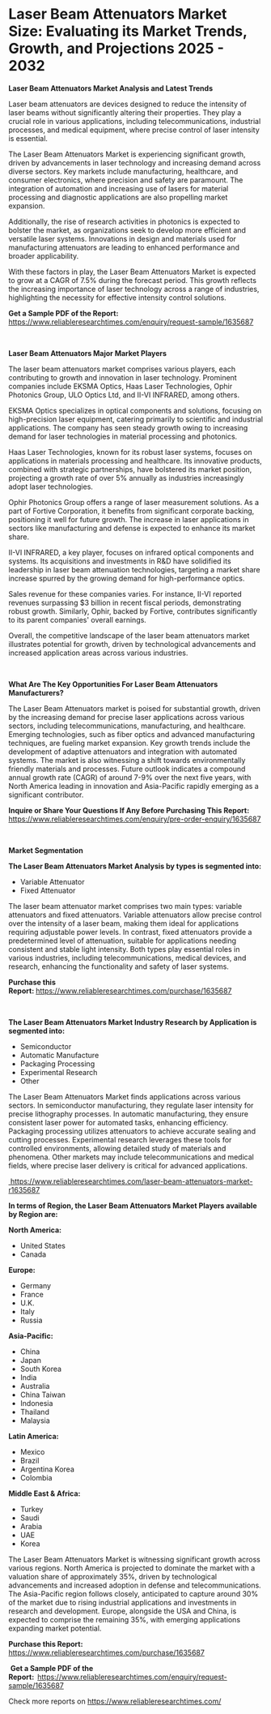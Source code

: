 <p><h1>Laser Beam Attenuators Market Size: Evaluating its Market Trends, Growth, and Projections 2025 - 2032</h1></p><p><strong>Laser Beam Attenuators Market Analysis and Latest Trends</strong></p>
<p><p>Laser beam attenuators are devices designed to reduce the intensity of laser beams without significantly altering their properties. They play a crucial role in various applications, including telecommunications, industrial processes, and medical equipment, where precise control of laser intensity is essential.</p><p>The Laser Beam Attenuators Market is experiencing significant growth, driven by advancements in laser technology and increasing demand across diverse sectors. Key markets include manufacturing, healthcare, and consumer electronics, where precision and safety are paramount. The integration of automation and increasing use of lasers for material processing and diagnostic applications are also propelling market expansion.</p><p>Additionally, the rise of research activities in photonics is expected to bolster the market, as organizations seek to develop more efficient and versatile laser systems. Innovations in design and materials used for manufacturing attenuators are leading to enhanced performance and broader applicability.</p><p>With these factors in play, the Laser Beam Attenuators Market is expected to grow at a CAGR of 7.5% during the forecast period. This growth reflects the increasing importance of laser technology across a range of industries, highlighting the necessity for effective intensity control solutions.</p></p>
<p><strong>Get a Sample PDF of the Report:&nbsp;</strong> <a href="https://www.reliableresearchtimes.com/enquiry/request-sample/1635687?utm_campaign=2117&utm_medium=2&utm_source=Github&utm_content=ia&utm_term=23032025&utm_id=laser-beam-attenuators">https://www.reliableresearchtimes.com/enquiry/request-sample/1635687</a></p>
<p>&nbsp;</p>
<p><strong>Laser Beam Attenuators Major Market Players</strong></p>
<p><p>The laser beam attenuators market comprises various players, each contributing to growth and innovation in laser technology. Prominent companies include EKSMA Optics, Haas Laser Technologies, Ophir Photonics Group, ULO Optics Ltd, and II-VI INFRARED, among others.</p><p>EKSMA Optics specializes in optical components and solutions, focusing on high-precision laser equipment, catering primarily to scientific and industrial applications. The company has seen steady growth owing to increasing demand for laser technologies in material processing and photonics.</p><p>Haas Laser Technologies, known for its robust laser systems, focuses on applications in materials processing and healthcare. Its innovative products, combined with strategic partnerships, have bolstered its market position, projecting a growth rate of over 5% annually as industries increasingly adopt laser technologies.</p><p>Ophir Photonics Group offers a range of laser measurement solutions. As a part of Fortive Corporation, it benefits from significant corporate backing, positioning it well for future growth. The increase in laser applications in sectors like manufacturing and defense is expected to enhance its market share.</p><p>II-VI INFRARED, a key player, focuses on infrared optical components and systems. Its acquisitions and investments in R&D have solidified its leadership in laser beam attenuation technologies, targeting a market share increase spurred by the growing demand for high-performance optics.</p><p>Sales revenue for these companies varies. For instance, II-VI reported revenues surpassing $3 billion in recent fiscal periods, demonstrating robust growth. Similarly, Ophir, backed by Fortive, contributes significantly to its parent companies' overall earnings.</p><p>Overall, the competitive landscape of the laser beam attenuators market illustrates potential for growth, driven by technological advancements and increased application areas across various industries.</p></p>
<p>&nbsp;</p>
<p><strong>What Are The Key Opportunities For Laser Beam Attenuators Manufacturers?</strong></p>
<p><p>The Laser Beam Attenuators market is poised for substantial growth, driven by the increasing demand for precise laser applications across various sectors, including telecommunications, manufacturing, and healthcare. Emerging technologies, such as fiber optics and advanced manufacturing techniques, are fueling market expansion. Key growth trends include the development of adaptive attenuators and integration with automated systems. The market is also witnessing a shift towards environmentally friendly materials and processes. Future outlook indicates a compound annual growth rate (CAGR) of around 7-9% over the next five years, with North America leading in innovation and Asia-Pacific rapidly emerging as a significant contributor.</p></p>
<p><strong>Inquire or Share Your Questions If Any Before Purchasing This Report:</strong> <a href="https://www.reliableresearchtimes.com/enquiry/pre-order-enquiry/1635687?utm_campaign=2117&utm_medium=2&utm_source=Github&utm_content=ia&utm_term=23032025&utm_id=laser-beam-attenuators">https://www.reliableresearchtimes.com/enquiry/pre-order-enquiry/1635687</a></p>
<p>&nbsp;</p>
<p><strong>Market Segmentation</strong></p>
<p><strong>The Laser Beam Attenuators Market Analysis by types is segmented into:</strong></p>
<p><ul><li>Variable Attenuator</li><li>Fixed Attenuator</li></ul></p>
<p><p>The laser beam attenuator market comprises two main types: variable attenuators and fixed attenuators. Variable attenuators allow precise control over the intensity of a laser beam, making them ideal for applications requiring adjustable power levels. In contrast, fixed attenuators provide a predetermined level of attenuation, suitable for applications needing consistent and stable light intensity. Both types play essential roles in various industries, including telecommunications, medical devices, and research, enhancing the functionality and safety of laser systems.</p></p>
<p><strong>Purchase this Report:&nbsp;</strong><a href="https://www.reliableresearchtimes.com/purchase/1635687?utm_campaign=2117&utm_medium=2&utm_source=Github&utm_content=ia&utm_term=23032025&utm_id=laser-beam-attenuators">https://www.reliableresearchtimes.com/purchase/1635687</a></p>
<p>&nbsp;</p>
<p><strong>The Laser Beam Attenuators Market Industry Research by Application is segmented into:</strong></p>
<p><ul><li>Semiconductor</li><li>Automatic Manufacture</li><li>Packaging Processing</li><li>Experimental Research</li><li>Other</li></ul></p>
<p><p>The Laser Beam Attenuators Market finds applications across various sectors. In semiconductor manufacturing, they regulate laser intensity for precise lithography processes. In automatic manufacturing, they ensure consistent laser power for automated tasks, enhancing efficiency. Packaging processing utilizes attenuators to achieve accurate sealing and cutting processes. Experimental research leverages these tools for controlled environments, allowing detailed study of materials and phenomena. Other markets may include telecommunications and medical fields, where precise laser delivery is critical for advanced applications.</p></p>
<p><a href="https://www.reliableresearchtimes.com/laser-beam-attenuators-market-r1635687?utm_campaign=2117&utm_medium=2&utm_source=Github&utm_content=ia&utm_term=23032025&utm_id=laser-beam-attenuators">&nbsp;https://www.reliableresearchtimes.com/laser-beam-attenuators-market-r1635687</a></p>
<p><strong>In terms of Region, the Laser Beam Attenuators Market Players available by Region are:</strong></p>
<p>
    <p> <strong> North America: </strong>
        <ul>
            <li>United States</li>
            <li>Canada</li>
        </ul>
        </p> 
    <p> <strong> Europe: </strong>
        <ul>
            <li>Germany</li>
            <li>France</li>
            <li>U.K.</li>
            <li>Italy</li>
            <li>Russia</li>
        </ul>
        </p> 
    <p> <strong> Asia-Pacific: </strong>
        <ul>
            <li>China</li>
            <li>Japan</li>
            <li>South Korea</li>
            <li>India</li>
            <li>Australia</li>
            <li>China Taiwan</li>
            <li>Indonesia</li>
            <li>Thailand</li>
            <li>Malaysia</li>
        </ul>
        </p> 
    <p> <strong> Latin America: </strong>
        <ul>
            <li>Mexico</li>
            <li>Brazil</li>
            <li>Argentina Korea</li>
            <li>Colombia</li>
        </ul>
        </p> 
    <p> <strong> Middle East & Africa: </strong>
        <ul>
            <li>Turkey</li>
            <li>Saudi</li>
            <li>Arabia</li>
            <li>UAE</li>
            <li>Korea</li>
        </ul>
    </p>
    </p>
<p><p>The Laser Beam Attenuators Market is witnessing significant growth across various regions. North America is projected to dominate the market with a valuation share of approximately 35%, driven by technological advancements and increased adoption in defense and telecommunications. The Asia-Pacific region follows closely, anticipated to capture around 30% of the market due to rising industrial applications and investments in research and development. Europe, alongside the USA and China, is expected to comprise the remaining 35%, with emerging applications expanding market potential.</p></p>
<p><strong>Purchase this Report: </strong><a href="https://www.reliableresearchtimes.com/purchase/1635687?utm_campaign=2117&utm_medium=2&utm_source=Github&utm_content=ia&utm_term=23032025&utm_id=laser-beam-attenuators">https://www.reliableresearchtimes.com/purchase/1635687</a></p>
<p>&nbsp;<strong>Get a Sample PDF of the Report:&nbsp;&nbsp;</strong><a href="https://www.reliableresearchtimes.com/enquiry/request-sample/1635687?utm_campaign=2117&utm_medium=2&utm_source=Github&utm_content=ia&utm_term=23032025&utm_id=laser-beam-attenuators">https://www.reliableresearchtimes.com/enquiry/request-sample/1635687</a></p>
<p><strong></strong></p>
<p>Check more reports on <a href="https://www.reliableresearchtimes.com/?utm_campaign=2117&utm_medium=2&utm_source=Github&utm_content=ia&utm_term=23032025&utm_id=laser-beam-attenuators">https://www.reliableresearchtimes.com/</a></p>